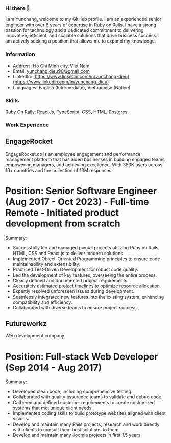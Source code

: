 ### Hi there 👋
I am Yunchang, welcome to my GitHub profile.
I am an experienced senior engineer with over 8 years of expertise in Ruby on Rails. I have a strong passion for technology and a dedicated commitment to delivering innovative, efficient, and scalable solutions that drive business success. I am actively seeking a position that allows me to expand my knowledge.

### Information
- Address: Ho Chi Minh city, Viet Nam
- Email: yunchang.dieu90@gmail.com
- LinkedIn: [https://www.linkedin.com/in/yunchang-dieu](https://www.linkedin.com/in/yunchang-dieu)
- Languages: English (Intermediate), Vietnamese (Native)

### Skills
Ruby On Rails, ReactJs, TypeScript, CSS, HTML, Postgres

### Work Experience
## EngageRocket
EngageRocket.co is an employee engagement and performance management platform that has aided businesses in building engaged teams, empowering managers, and achieving excellence. With 350K users across 16+ countries and the collection of 10M responses.

# Position: Senior Software Engineer (Aug 2017 - Oct 2023) - Full-time Remote - Initiated product development from scratch
Summary:
- Successfully led and managed pivotal projects utilizing Ruby on Rails, HTML, CSS and React.js to deliver modern solutions.
- Implemented Object-Oriented Programming principles to ensure code maintainability and extensibility.
- Practiced Test-Driven Development for robust code quality.
- Led the development of key features, overseeing the entire process.
- Clearly defined and documented project requirements.
- Accurately estimated project timelines to optimize resource allocation.
- Expertly resolved unforeseen issues during development.
- Seamlessly integrated new features into the existing system, enhancing compatibility and efficiency.
- Collaborated with diverse teams to ensure project success.

## Futureworkz
Web development company

# Position: Full-stack Web Developer (Sep 2014 - Aug 2017)
Summary:
- Developed clean code, including comprehensive testing.
- Collaborated with quality assurance teams to validate and debug code.
- Gathered and defined customer requirements to create customized systems that met unique client needs.
- Implemented coding skills to build prototype websites aligned with client visions.
- Develop and maintain many Rails projects, research and work directly with clients to consult them best solutions to them.
- Develop and maintain many Joomla projects in first 1.5 years.

<!--
**dieuyunchang/dieuyunchang** is a ✨ _special_ ✨ repository because its `README.md` (this file) appears on your GitHub profile.

Here are some ideas to get you started:

- 🔭 I’m currently working on ...
- 🌱 I’m currently learning ...
- 👯 I’m looking to collaborate on ...
- 🤔 I’m looking for help with ...
- 💬 Ask me about ...
- 📫 How to reach me: ...
- 😄 Pronouns: ...
- ⚡ Fun fact: ...
-->
